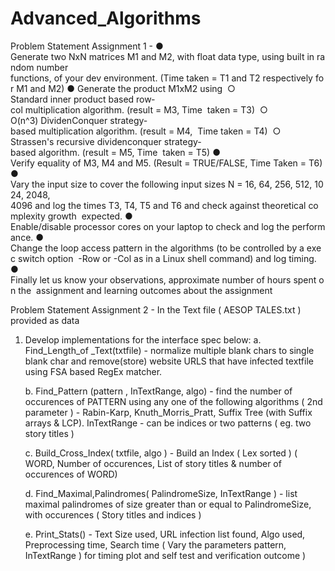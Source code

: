 # Advanced_Algorithms

Problem Statement Assignment 1 - 
● Generate two NxN matrices M1 and M2, with float data type, using built in random number  functions, of your dev environment. (Time taken = T1 and T2 respectively for M1 and M2)
● Generate the product M1xM2 using 
      ○ Standard inner product based row­col multiplication algorithm. (result = M3, Time  taken = T3) 
      ○ O(n^3) Divide­n­Conquer strategy­based multiplication algorithm. (result = M4,  Time taken = T4) 
      ○ Strassen's recursive divide­n­conquer strategy­based algorithm. (result = M5, Time  taken = T5)
● Verify equality of M3, M4 and M5. (Result = TRUE/FALSE, Time Taken = T6)
● Vary the input size to cover the following input sizes N = 16, 64, 256, 512, 1024, 2048,  4096 and log the times T3, T4, T5 and T6 and check against theoretical complexity growth  expected.
● Enable/disable processor cores on your laptop to check and log the performance.
● Change the loop access pattern in the algorithms (to be controlled by a exec switch option  -Row or -Col as in a Linux shell command) and log timing.
● Finally let us know your observations, approximate number of hours spent on the  assignment and learning outcomes about the assignment


Problem Statement Assignment 2 -
 In the Text file ( AESOP TALES.txt ) provided as data
 
 1. Develop implementations  for the interface spec below: 
      a.  Find_Length_of _Text(txtfile) - normalize multiple blank chars to single blank char and remove(store) website URLS that have infected textfile using FSA based RegEx matcher.
      
      b.  Find_Pattern (pattern , InTextRange,  algo) - find the number of occurences of PATTERN using any one of the following algorithms ( 2nd parameter ) - Rabin-Karp,  Knuth_Morris_Pratt, Suffix Tree (with Suffix arrays & LCP).
 InTextRange - can be indices or two patterns ( eg. two story titles )
 
      c.   Build_Cross_Index( txtfile, algo ) - Build an Index ( Lex sorted ) ( WORD, Number of occurences, List of story titles & number of occurences of WORD)
      
      d.   Find_Maximal,Palindromes( PalindromeSize,  InTextRange ) - list maximal palindromes of size greater than or equal to PalindromeSize, with occurences ( Story titles and indices )
      
      e.   Print_Stats()  - Text Size used, URL infection list found, Algo used, Preprocessing time, Search time ( Vary  the parameters pattern,  InTextRange ) for timing plot and self test and verification outcome )
      
      
